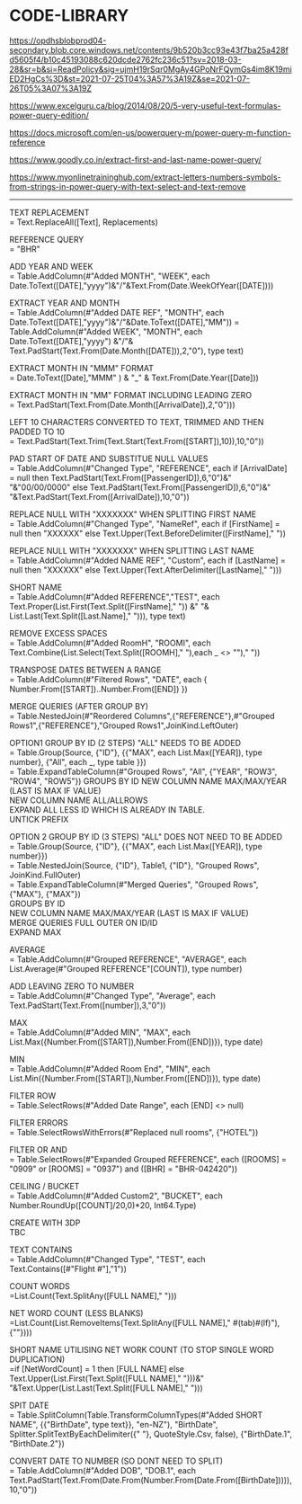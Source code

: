 # CODE-LIBRARY

https://opdhsblobprod04-secondary.blob.core.windows.net/contents/9b520b3cc93e43f7ba25a428fd5605f4/b10c45193088c620dcde2762fc236c51?sv=2018-03-28&sr=b&si=ReadPolicy&sig=ujmH19rSqr0MgAy4GPoNrFQymGs4im8K19miED2HgCs%3D&st=2021-07-25T04%3A57%3A19Z&se=2021-07-26T05%3A07%3A19Z

https://www.excelguru.ca/blog/2014/08/20/5-very-useful-text-formulas-power-query-edition/

https://docs.microsoft.com/en-us/powerquery-m/power-query-m-function-reference

https://www.goodly.co.in/extract-first-and-last-name-power-query/

https://www.myonlinetraininghub.com/extract-letters-numbers-symbols-from-strings-in-power-query-with-text-select-and-text-remove

_________________________________________________________________

TEXT REPLACEMENT   
= Text.ReplaceAll([Text], Replacements)

REFERENCE QUERY  
= "BHR"

ADD YEAR AND WEEK  
= Table.AddColumn(#"Added MONTH", "WEEK", each Date.ToText([DATE],"yyyy")&"/"&Text.From(Date.WeekOfYear([DATE])))

EXTRACT YEAR AND MONTH  
= Table.AddColumn(#"Added DATE REF", "MONTH", each Date.ToText([DATE],"yyyy")&"/"&Date.ToText([DATE],"MM"))
= Table.AddColumn(#"Added WEEK", "MONTH", each Date.ToText([DATE],"yyyy") &"/"& Text.PadStart(Text.From(Date.Month([DATE])),2,"0"), type text)

EXTRACT MONTH IN "MMM" FORMAT  
= Date.ToText([Date],"MMM" ) & "_" & Text.From(Date.Year([Date]))

EXTRACT MONTH IN "MM" FORMAT INCLUDING LEADING ZERO  
= Text.PadStart(Text.From(Date.Month([ArrivalDate]),2,"0")))

LEFT 10 CHARACTERS CONVERTED TO TEXT, TRIMMED AND THEN PADDED TO 10  
= Text.PadStart(Text.Trim(Text.Start(Text.From([START]),10)),10,"0"))

PAD START OF DATE AND SUBSTITUE NULL VALUES  
= Table.AddColumn(#"Changed Type", "REFERENCE", 
each if [ArrivalDate] = null then 
Text.PadStart(Text.From([PassengerID]),6,"0")&" "&"00/00/0000"
else 
Text.PadStart(Text.From([PassengerID]),6,"0")&" "&Text.PadStart(Text.From([ArrivalDate]),10,"0"))

REPLACE NULL WITH "XXXXXXX" WHEN SPLITTING FIRST NAME  
= Table.AddColumn(#"Changed Type", "NameRef",
each if [FirstName] = null then "XXXXXX"
else 
Text.Upper(Text.BeforeDelimiter([FirstName]," "))

REPLACE NULL WITH "XXXXXXX" WHEN SPLITTING LAST NAME  
= Table.AddColumn(#"Added NAME REF", "Custom", 
each if [LastName] = null then "XXXXXX"
else 
Text.Upper(Text.AfterDelimiter([LastName]," ")))

SHORT NAME  
= Table.AddColumn(#"Added REFERENCE","TEST", each Text.Proper(List.First(Text.Split([FirstName]," ")) &" "& List.Last(Text.Split([Last.Name]," "))), type text)

REMOVE EXCESS SPACES  
= Table.AddColumn(#"Added RoomH", "ROOMI", each Text.Combine(List.Select(Text.Split([ROOMH]," "),each _ <> "")," "))

TRANSPOSE DATES BETWEEN A RANGE  
= Table.AddColumn(#"Filtered Rows", "DATE", each { Number.From([START])..Number.From([END]) })
 
MERGE QUERIES (AFTER GROUP BY)  
= Table.NestedJoin(#"Reordered Columns",{"REFERENCE"},#"Grouped Rows1",{"REFERENCE"},"Grouped Rows1",JoinKind.LeftOuter)

OPTION1 GROUP BY ID (2 STEPS) "ALL" NEEDS TO BE ADDED   
= Table.Group(Source, {"ID"}, {{"MAX", each List.Max([YEAR]), type number}, {"All", each _, type table }})  
= Table.ExpandTableColumn(#"Grouped Rows", "All", {"YEAR", "ROW3", "ROW4", "ROW5"})
GROUPS BY ID
NEW COLUMN NAME MAX/MAX/YEAR (LAST IS MAX IF VALUE)   
NEW COLUMN NAME ALL/ALLROWS   
EXPAND ALL LESS ID WHICH IS ALREADY IN TABLE.   
UNTICK PREFIX   

OPTION 2 GROUP BY ID (3 STEPS) "ALL" DOES NOT NEED TO BE ADDED   
= Table.Group(Source, {"ID"}, {{"MAX", each List.Max([YEAR]), type number}})   
= Table.NestedJoin(Source, {"ID"}, Table1, {"ID"}, "Grouped Rows", JoinKind.FullOuter)   
= Table.ExpandTableColumn(#"Merged Queries", "Grouped Rows", {"MAX"}, {"MAX"})   
GROUPS BY ID   
NEW COLUMN NAME MAX/MAX/YEAR (LAST IS MAX IF VALUE)  
MERGE QUERIES FULL OUTER ON ID/ID   
EXPAND MAX   

AVERAGE  
= Table.AddColumn(#"Grouped REFERENCE", "AVERAGE", each List.Average(#"Grouped REFERENCE"[COUNT]), type number)

ADD LEAVING ZERO TO NUMBER  
= Table.AddColumn(#"Changed Type", "Average", each Text.PadStart(Text.From([number]),3,"0"))

MAX  
= Table.AddColumn(#"Added MIN", "MAX", each List.Max({Number.From([START]),Number.From([END])}), type date)

MIN  
= Table.AddColumn(#"Added Room End", "MIN", each List.Min({Number.From([START]),Number.From([END])}), type date)

FILTER ROW  
= Table.SelectRows(#"Added Date Range", each [END] <> null)

FILTER ERRORS  
= Table.SelectRowsWithErrors(#"Replaced null rooms", {"HOTEL"})

FILTER OR AND  
= Table.SelectRows(#"Expanded Grouped REFERENCE", each ([ROOMS] = "0909" or [ROOMS] = "0937") and ([BHR] = "BHR-042420"))

CEILING / BUCKET  
= Table.AddColumn(#"Added Custom2", "BUCKET", each Number.RoundUp([COUNT]/20,0)*20, Int64.Type)

CREATE WITH 3DP  
TBC

TEXT CONTAINS  
= Table.AddColumn(#"Changed Type", "TEST", each Text.Contains([#"Flight #"],"1"))

COUNT WORDS   
=List.Count(Text.SplitAny([FULL NAME]," ")))

NET WORD COUNT (LESS BLANKS)  
=List.Count(List.RemoveItems(Text.SplitAny([FULL NAME]," #(tab)#(lf)"),{""})))

SHORT NAME UTILISING NET WORK COUNT (TO STOP SINGLE WORD DUPLICATION)  
=if [NetWordCount] = 1 then [FULL NAME] else Text.Upper(List.First(Text.Split([FULL NAME]," ")))&" "&Text.Upper(List.Last(Text.Split([FULL NAME]," ")))

SPIT DATE   
= Table.SplitColumn(Table.TransformColumnTypes(#"Added SHORT NAME", {{"BirthDate", type text}}, "en-NZ"), "BirthDate", Splitter.SplitTextByEachDelimiter({" "}, QuoteStyle.Csv, false), {"BirthDate.1", "BirthDate.2"})  

CONVERT DATE TO NUMBER (SO DONT NEED TO SPLIT)   
= Table.AddColumn(#"Added DOB", "DOB.1", each Text.PadStart(Text.From(Date.From(Number.From(Date.From([BirthDate])))),10,"0"))  






